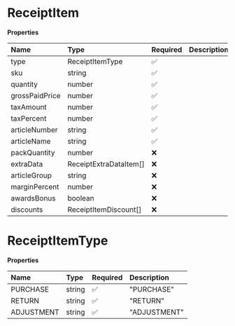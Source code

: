 # ReceiptItem

**Properties**

| Name           | Type                   | Required | Description |
| :------------- | :--------------------- | :------- | :---------- |
| type           | ReceiptItemType        | ✅       |             |
| sku            | string                 | ✅       |             |
| quantity       | number                 | ✅       |             |
| grossPaidPrice | number                 | ✅       |             |
| taxAmount      | number                 | ✅       |             |
| taxPercent     | number                 | ✅       |             |
| articleNumber  | string                 | ✅       |             |
| articleName    | string                 | ✅       |             |
| packQuantity   | number                 | ❌       |             |
| extraData      | ReceiptExtraDataItem[] | ❌       |             |
| articleGroup   | string                 | ❌       |             |
| marginPercent  | number                 | ❌       |             |
| awardsBonus    | boolean                | ❌       |             |
| discounts      | ReceiptItemDiscount[]  | ❌       |             |

# ReceiptItemType

**Properties**

| Name       | Type   | Required | Description  |
| :--------- | :----- | :------- | :----------- |
| PURCHASE   | string | ✅       | "PURCHASE"   |
| RETURN     | string | ✅       | "RETURN"     |
| ADJUSTMENT | string | ✅       | "ADJUSTMENT" |

<!-- This file was generated by liblab | https://liblab.com/ -->
